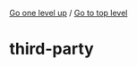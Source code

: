 <!-- generated by markdown-notes-tree -->

<!-- upward navigation links generated by markdown-notes-tree start here -->

[Go one level up](..) / [Go to top level](../../../../..)

<!-- upward navigation links generated by markdown-notes-tree end here -->

# third-party

<!-- optional markdown-notes-tree directory description starts here -->

<!-- optional markdown-notes-tree directory description ends here -->


